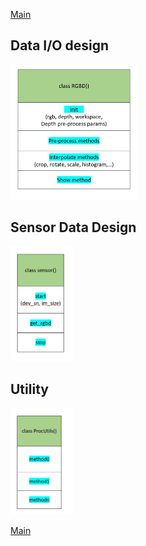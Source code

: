 [Main](../README.md)

## Data I/O design
<img src="../images/7.PNG" width="40%">

## Sensor Data Design
<img src="../images/8.PNG" width="20%">

## Utility
<img src="../images/9.PNG" width="20%">

[Main](../README.md)
